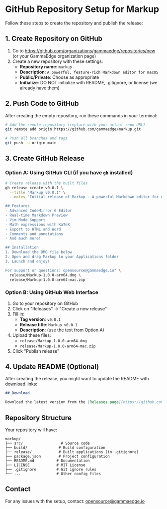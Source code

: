 # GitHub Repository Setup for Markup

Follow these steps to create the repository and publish the release:

## 1. Create Repository on GitHub

1. Go to https://github.com/organizations/gammaedge/repositories/new (or your GammaEdge organization page)
2. Create a new repository with these settings:
   - **Repository name**: `markup`
   - **Description**: `A powerful, feature-rich Markdown editor for macOS`
   - **Public/Private**: Choose as appropriate
   - **Initialize**: DO NOT initialize with README, .gitignore, or license (we already have them)

## 2. Push Code to GitHub

After creating the empty repository, run these commands in your terminal:

```bash
# Add the remote repository (replace with your actual repo URL)
git remote add origin https://github.com/gammaedge/markup.git

# Push all branches and tags
git push -u origin main
```

## 3. Create GitHub Release

### Option A: Using GitHub CLI (if you have `gh` installed)

```bash
# Create release with the built files
gh release create v0.0.1 \
  --title "Markup v0.0.1" \
  --notes "Initial release of Markup - A powerful Markdown editor for macOS by GammaEdge.io

## Features
- Advanced CodeMirror 6 Editor
- Real-time Markdown Preview
- Vim Mode Support
- Math expressions with KaTeX
- Export to HTML and Word
- Comments and annotations
- And much more!

## Installation
1. Download the DMG file below
2. Open and drag Markup to your Applications folder
3. Launch and enjoy!

For support or questions: opensource@gammaedge.io" \
  release/Markup-1.0.0-arm64.dmg \
  release/Markup-1.0.0-arm64-mac.zip
```

### Option B: Using GitHub Web Interface

1. Go to your repository on GitHub
2. Click on "Releases" → "Create a new release"
3. Fill in:
   - **Tag version**: `v0.0.1`
   - **Release title**: `Markup v0.0.1`
   - **Description**: (use the text from Option A)
4. Upload these files:
   - `release/Markup-1.0.0-arm64.dmg`
   - `release/Markup-1.0.0-arm64-mac.zip`
5. Click "Publish release"

## 4. Update README (Optional)

After creating the release, you might want to update the README with download links:

```markdown
## Download

Download the latest version from the [Releases page](https://github.com/gammaedge/markup/releases).
```

## Repository Structure

Your repository will have:
```
markup/
├── src/                 # Source code
├── build/              # Build configuration
├── release/            # Built applications (in .gitignore)
├── package.json        # Project configuration
├── README.md          # Documentation
├── LICENSE            # MIT License
├── .gitignore         # Git ignore rules
└── ...                # Other config files
```

## Contact

For any issues with the setup, contact: opensource@gammaedge.io